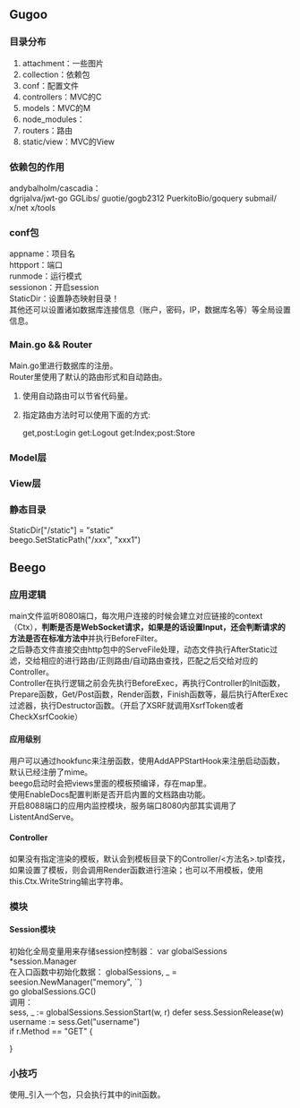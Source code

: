 ## Gugoo

### 目录分布

1. attachment：一些图片
2. collection：依赖包
3. conf：配置文件
4. controllers：MVC的C
5. models：MVC的M
6. node_modules：
7. routers：路由
8. static/view：MVC的View

### 依赖包的作用

andybalholm/cascadia：  
dgrijalva/jwt-go
GGLibs/
guotie/gogb2312
PuerkitoBio/goquery
submail/
x/net
x/tools

### conf包

appname：项目名  
httpport：端口  
runmode：运行模式  
sessionon：开启session  
StaticDir：设置静态映射目录！  
其他还可以设置诸如数据库连接信息（账户，密码，IP，数据库名等）等全局设置信息。

### Main.go && Router

Main.go里进行数据库的注册。  
Router里使用了默认的路由形式和自动路由。  

1. 使用自动路由可以节省代码量。
2. 指定路由方法时可以使用下面的方式:

	get,post:Login
	get:Logout
	get:Index;post:Store

### Model层

### View层

### 静态目录

StaticDir["/static"] = "static"  
beego.SetStaticPath("/xxx", "xxx1")  

## Beego
### 应用逻辑

main文件监听8080端口，每次用户连接的时候会建立对应链接的context（Ctx），**判断是否是WebSocket请求，如果是的话设置Input，还会判断请求的方法是否在标准方法中**并执行BeforeFilter。  
之后静态文件直接交由http包中的ServeFile处理，动态文件执行AfterStatic过滤，交给相应的进行路由/正则路由/自动路由查找，匹配之后交给对应的Controller。  
Controller在执行逻辑之前会先执行BeforeExec，再执行Controller的Init函数，Prepare函数，Get/Post函数，Render函数，Finish函数等，最后执行AfterExec过滤器，执行Destructor函数。（开启了XSRF就调用XsrfToken或者CheckXsrfCookie）   

#### 应用级别

用户可以通过hookfunc来注册函数，使用AddAPPStartHook来注册启动函数，默认已经注册了mime。  
beego启动时会把views里面的模板预编译，存在map里。  
使用EnableDocs配置判断是否开启内置的文档路由功能。  
开启8088端口的应用内监控模块，服务端口8080内部其实调用了ListentAndServe。  

#### Controller

如果没有指定渲染的模板，默认会到模板目录下的Controller/<方法名>.tpl查找，如果设置了模板，则会调用Render函数进行渲染；也可以不用模板，使用this.Ctx.WriteString输出字符串。  

### 模块

#### Session模块

初始化全局变量用来存储session控制器：  var globalSessions *session.Manager  
在入口函数中初始化数据：  globalSessions, _ = seesion.NewManager("memory", ``)  
go globalSessions.GC()  
调用：  
sess, _ := globalSessions.SessionStart(w, r)
defer sess.SessionRelease(w)
username := sess.Get("username")  
if r.Method == "GET" {

}

### 小技巧
使用_引入一个包，只会执行其中的init函数。  
